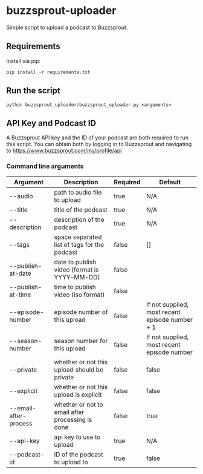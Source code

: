 # buzzsprout-uploader
Simple script to upload a podcast to Buzzsprout.

## Requirements
Install via pip:

`pip install -r requirements.txt`

## Run the script

`python buzzsprout_uploader/buzzsprout_uploader.py <arguments>`

## API Key and Podcast ID

A Buzzsprout API key and the ID of your podcast are both required to run this script. You can obtain both by logging in to Buzzsprout and navigating to https://www.buzzsprout.com/my/profile/api

### Command line arguments
| Argument | Description | Required | Default |
|----------|-------------|----------|---------|
| --audio | path to audio file to upload | true | N/A |
| --title | title of the podcast | true | N/A |
| --description | description of the podcast | true | N/A |
| --tags | space separated list of tags for the podcast | false | [] |
| --publish-at-date | date to publish video (format is YYYY-MM-DD) | false | |
| --publish-at-time | time to publish video (iso format) | false | |
| --episode-number | episode number of this upload | false | If not supplied, most recent episode number + 1 |
| --season-number | season number for this upload | false | If not supplied, most recent episode number |
| --private | whether or not this upload should be private | false | false |
| --explicit | whether or not this upload is explicit | false | false |
| --email-after-process | whether or not to email after processing is done | false | true |
| --api-key | api key to use to upload | true | N/A |
| --podcast-id | ID of the podcast to upload to | true | false |

